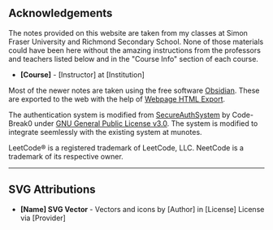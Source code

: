 ## Acknowledgements
The notes provided on this website are taken from my classes at Simon Fraser University and Richmond Secondary School. None of those materials could have been here without the amazing instructions from the professors and teachers listed below and in the "Course Info" section of each course.
-   **\[Course\]** - \[Instructor\] at \[Institution\]

Most of the newer notes are taken using the free software [Obsidian](https://obsidian.md). These are exported to the web with the help of [Webpage HTML Export](https://github.com/KosmosisDire/obsidian-webpage-export).

The authentication system is modified from [SecureAuthSystem](https://github.com/Code-Break0/SecureAuthSystem/) by Code-Break0 under [GNU General Public License v3.0](https://www.gnu.org/licenses/gpl-3.0.en.html). The system is modified to integrate seemlessly with the existing system at munotes.

LeetCode® is a registered trademark of LeetCode, LLC.
NeetCode is a trademark of its respective owner.

---
## SVG Attributions
-   **\[Name\] SVG Vector** - Vectors and icons by \[Author\] in \[License\] License via \[Provider\]